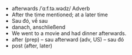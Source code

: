 
- afterwards	/ˈɑːf.tə.wədz/	Adverb	
- After the time mentioned; at a later time	
- Sau đó, về sau	
- danach, anschließend	
- We went to a movie and had dinner afterwards.
- after (prep) – sau afterward (adv, US) – sau đó	
- post (after, later)